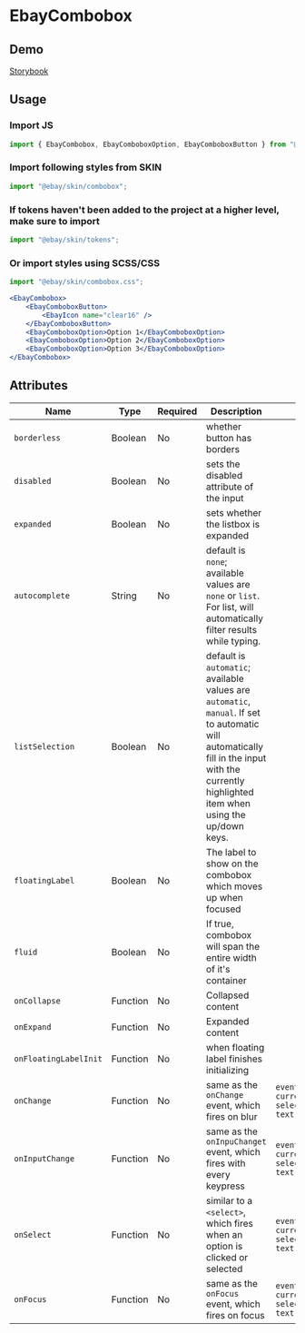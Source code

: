 # EbayCombobox

## Demo

[Storybook](https://opensource.ebay.com/ebayui-core-react/main/?path=/docs/form-input-ebay-combobox--docs)

## Usage

### Import JS

```jsx harmony
import { EbayCombobox, EbayComboboxOption, EbayComboboxButton } from "@ebay/ui-core-react/ebay-combobox";
```

### Import following styles from SKIN

```jsx harmony
import "@ebay/skin/combobox";
```

### If tokens haven't been added to the project at a higher level, make sure to import

```jsx harmony
import "@ebay/skin/tokens";
```

### Or import styles using SCSS/CSS

```jsx harmony
import "@ebay/skin/combobox.css";
```

```jsx harmony
<EbayCombobox>
    <EbayComboboxButton>
        <EbayIcon name="clear16" />
    </EbayComboboxButton>
    <EbayComboboxOption>Option 1</EbayComboboxOption>
    <EbayComboboxOption>Option 2</EbayComboboxOption>
    <EbayComboboxOption>Option 3</EbayComboboxOption>
</EbayCombobox>
```

## Attributes

| Name                  | Type     | Required | Description                                                                                                                                                                                   | Data                                                            |
| --------------------- | -------- | -------- | --------------------------------------------------------------------------------------------------------------------------------------------------------------------------------------------- | --------------------------------------------------------------- |
| `borderless`          | Boolean  | No       | whether button has borders                                                                                                                                                                    |                                                                 |
| `disabled`            | Boolean  | No       | sets the disabled attribute of the input                                                                                                                                                      |                                                                 |
| `expanded`            | Boolean  | No       | sets whether the listbox is expanded                                                                                                                                                          |                                                                 |
| `autocomplete`        | String   | No       | default is `none`; available values are `none` or `list`. For list, will automatically filter results while typing.                                                                           |                                                                 |
| `listSelection`       | Boolean  | No       | default is `automatic`; available values are `automatic`, `manual`. If set to automatic will automatically fill in the input with the currently highlighted item when using the up/down keys. |                                                                 |
| `floatingLabel`       | Boolean  | No       | The label to show on the combobox which moves up when focused                                                                                                                                 |                                                                 |
| `fluid`               | Boolean  | No       | If true, combobox will span the entire width of it's container                                                                                                                                |                                                                 |
| `onCollapse`          | Function | No       | Collapsed content                                                                                                                                                                             |                                                                 |
| `onExpand`            | Function | No       | Expanded content                                                                                                                                                                              |                                                                 |
| `onFloatingLabelInit` | Function | No       | when floating label finishes initializing                                                                                                                                                     |                                                                 |
| `onChange`            | Function | No       | same as the `onChange` event, which fires on blur                                                                                                                                             | `event, { currentInputValue, selectedOption: { text, value } }` |
| `onInputChange`       | Function | No       | same as the `onInpuChanget` event, which fires with every keypress                                                                                                                            | `event, { currentInputValue, selectedOption: { text, value } }` |
| `onSelect`            | Function | No       | similar to a `<select>`, which fires when an option is clicked or selected                                                                                                                    | `event, { currentInputValue, selectedOption: { text, value } }` |
| `onFocus`             | Function | No       | same as the `onFocus` event, which fires on focus                                                                                                                                             | `event, { currentInputValue, selectedOption: { text, value } }` |
